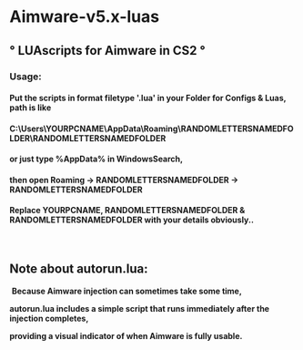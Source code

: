 
# Aimware-v5.x-luas 

                                  
## ° **LUAscripts for Aimware in CS2** °
### Usage: 
#### Put the scripts in format filetype '.lua' in your Folder for Configs & Luas, path is like
#### C:\Users\YOURPCNAME\AppData\Roaming\RANDOMLETTERSNAMEDFOLDER\RANDOMLETTERSNAMEDFOLDER
#### or just type %AppData% in WindowsSearch, 
#### then open Roaming -> RANDOMLETTERSNAMEDFOLDER -> RANDOMLETTERSNAMEDFOLDER
#### Replace YOURPCNAME, RANDOMLETTERSNAMEDFOLDER & RANDOMLETTERSNAMEDFOLDER with your details obviously..
‎ 
## Note about autorun.lua: 
‎ 
**Because Aimware injection can sometimes take some time,**

**autorun.lua includes a simple script that runs immediately after the injection completes,**

**providing a visual indicator of when Aimware is fully usable.**

